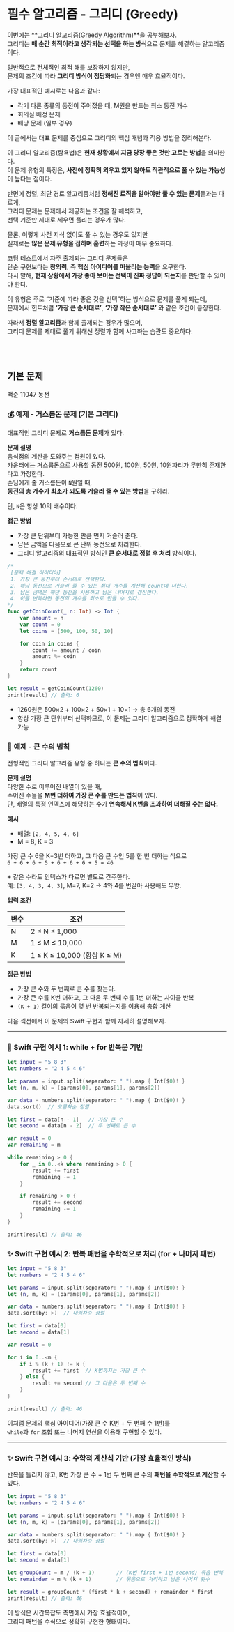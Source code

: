 # 필수 알고리즘 - 그리디 (Greedy)
이번에는 **그리디 알고리즘(Greedy Algorithm)**을 공부해보자.  
그리디는 **매 순간 최적이라고 생각되는 선택을 하는 방식**으로 문제를 해결하는 알고리즘이다.

일반적으로 전체적인 최적 해를 보장하지 않지만,  
문제의 조건에 따라 **그리디 방식이 정당화**되는 경우엔 매우 효율적이다.

가장 대표적인 예시로는 다음과 같다:
- 각기 다른 종류의 동전이 주어졌을 때, M원을 만드는 최소 동전 개수
- 회의실 배정 문제
- 배낭 문제 (일부 경우)

이 글에서는 대표 문제를 중심으로 그리디의 핵심 개념과 적용 방법을 정리해본다.

이 그리디 알고리즘(탐욕법)은 **현재 상황에서 지금 당장 좋은 것만 고르는 방법**을 의미한다.  
이 문제 유형의 특징은, **사전에 정확히 외우고 있지 않아도 직관적으로 풀 수 있는 가능성**이 높다는 점이다.

반면에 정렬, 최단 경로 알고리즘처럼 **정해진 로직을 알아야만 풀 수 있는 문제**들과는 다르게,  
그리디 문제는 문제에서 제공하는 조건을 잘 해석하고,  
선택 기준만 제대로 세우면 풀리는 경우가 많다.

물론, 이렇게 사전 지식 없이도 풀 수 있는 경우도 있지만  
실제로는 **많은 문제 유형을 접하며 훈련**하는 과정이 매우 중요하다.  

코딩 테스트에서 자주 출제되는 그리디 문제들은  
단순 구현보다는 **창의력**, 즉 **핵심 아이디어를 떠올리는 능력**을 요구한다.  
다시 말해, **현재 상황에서 가장 좋아 보이는 선택이 진짜 정답이 되는지**를 판단할 수 있어야 한다.

이 유형은 주로 “기준에 따라 좋은 것을 선택”하는 방식으로 문제를 풀게 되는데,  
문제에서 힌트처럼 **‘가장 큰 순서대로’**, **‘가장 작은 순서대로’** 와 같은 조건이 등장한다.  

따라서 **정렬 알고리즘**과 함께 출제되는 경우가 많으며,  
그리디 문제를 제대로 풀기 위해선 정렬과 함께 사고하는 습관도 중요하다.

<br><br>

## 기본 문제
백준 11047 동전

### 💰 예제 - 거스름돈 문제 (기본 그리디)

대표적인 그리디 문제로 **거스름돈 문제**가 있다.

**문제 설명**  
음식점의 계산을 도와주는 점원이 있다.  
카운터에는 거스름돈으로 사용할 동전 500원, 100원, 50원, 10원짜리가 무한히 존재한다고 가정한다.  
손님에게 줄 거스름돈이 `N`원일 때,  
**동전의 총 개수가 최소가 되도록 거슬러 줄 수 있는 방법**을 구하라.

단, `N`은 항상 10의 배수이다.

**접근 방법**  
- 가장 큰 단위부터 가능한 만큼 먼저 거슬러 준다.
- 남은 금액을 다음으로 큰 단위 동전으로 처리한다.
- 그리디 알고리즘의 대표적인 방식인 **큰 순서대로 정렬 후 처리** 방식이다.

```swift
/*
 [문제 해결 아이디어]
 1. 가장 큰 동전부터 순서대로 선택한다.
 2. 해당 동전으로 거슬러 줄 수 있는 최대 개수를 계산해 count에 더한다.
 3. 남은 금액은 해당 동전을 사용하고 남은 나머지로 갱신한다.
 4. 이를 반복하면 동전의 개수를 최소로 만들 수 있다.
*/
func getCoinCount(_ n: Int) -> Int {
    var amount = n
    var count = 0
    let coins = [500, 100, 50, 10]

    for coin in coins {
        count += amount / coin
        amount %= coin
    }
    return count
}

let result = getCoinCount(1260)
print(result) // 출력: 6
```

- 1260원은 500×2 + 100×2 + 50×1 + 10×1 → 총 6개의 동전
- 항상 가장 큰 단위부터 선택하므로, 이 문제는 그리디 알고리즘으로 정확하게 해결 가능

### 🔢 예제 - 큰 수의 법칙

전형적인 그리디 알고리즘 유형 중 하나는 **큰 수의 법칙**이다.

**문제 설명**  
다양한 수로 이루어진 배열이 있을 때,  
주어진 수들을 **M번 더하여 가장 큰 수를 만드는 법칙**이 있다.  
단, 배열의 특정 인덱스에 해당하는 수가 **연속해서 K번을 초과하여 더해질 수는 없다.**

**예시**  
- 배열: `[2, 4, 5, 4, 6]`
- M = 8, K = 3

가장 큰 수 6을 K=3번 더하고, 그 다음 큰 수인 5를 한 번 더하는 식으로  
`6 + 6 + 6 + 5 + 6 + 6 + 6 + 5 = 46`

※ 같은 수라도 인덱스가 다르면 별도로 간주한다.  
예: `[3, 4, 3, 4, 3]`, M=7, K=2 → 4와 4를 번갈아 사용해도 무방.

**입력 조건**

| 변수 | 조건 |
|------|------|
| N | 2 ≤ N ≤ 1,000 |
| M | 1 ≤ M ≤ 10,000 |
| K | 1 ≤ K ≤ 10,000 (항상 K ≤ M) |

**접근 방법**
- 가장 큰 수와 두 번째로 큰 수를 찾는다.
- 가장 큰 수를 K번 더하고, 그 다음 두 번째 수를 1번 더하는 사이클 반복
- `(K + 1)` 길이의 묶음이 몇 번 반복되는지를 이용해 총합 계산

다음 섹션에서 이 문제의 Swift 구현과 함께 자세히 설명해보자.

---

### 🧠 Swift 구현 예시 1: while + for 반복문 기반

```swift
let input = "5 8 3"
let numbers = "2 4 5 4 6"

let params = input.split(separator: " ").map { Int($0)! }
let (n, m, k) = (params[0], params[1], params[2])

var data = numbers.split(separator: " ").map { Int($0)! }
data.sort()  // 오름차순 정렬

let first = data[n - 1]   // 가장 큰 수
let second = data[n - 2]  // 두 번째로 큰 수

var result = 0
var remaining = m

while remaining > 0 {
    for _ in 0..<k where remaining > 0 {
        result += first
        remaining -= 1
    }

    if remaining > 0 {
        result += second
        remaining -= 1
    }
}

print(result) // 출력: 46
```

### ✨ Swift 구현 예시 2: 반복 패턴을 수학적으로 처리 (for + 나머지 패턴)

```swift
let input = "5 8 3"
let numbers = "2 4 5 4 6"

let params = input.split(separator: " ").map { Int($0)! }
let (n, m, k) = (params[0], params[1], params[2])

var data = numbers.split(separator: " ").map { Int($0)! }
data.sort(by: >)  // 내림차순 정렬

let first = data[0]
let second = data[1]

var result = 0

for i in 0..<m {
    if i % (k + 1) != k {
        result += first  // K번까지는 가장 큰 수
    } else {
        result += second // 그 다음은 두 번째 수
    }
}

print(result) // 출력: 46
```

이처럼 문제의 핵심 아이디어(가장 큰 수 K번 + 두 번째 수 1번)를  
`while`과 `for` 조합 또는 나머지 연산을 이용해 구현할 수 있다.



---

### ✨ Swift 구현 예시 3: 수학적 계산식 기반 (가장 효율적인 방식)

반복을 돌리지 않고, K번 가장 큰 수 + 1번 두 번째 큰 수의 **패턴을 수학적으로 계산**할 수 있다.

```swift
let input = "5 8 3"
let numbers = "2 4 5 4 6"

let params = input.split(separator: " ").map { Int($0)! }
let (n, m, k) = (params[0], params[1], params[2])

var data = numbers.split(separator: " ").map { Int($0)! }
data.sort(by: >)  // 내림차순 정렬

let first = data[0]
let second = data[1]

let groupCount = m / (k + 1)       // (K번 first + 1번 second) 묶음 반복 횟수
let remainder = m % (k + 1)        // 묶음으로 처리하고 남은 나머지 횟수

let result = groupCount * (first * k + second) + remainder * first
print(result) // 출력: 46
```

이 방식은 시간복잡도 측면에서 가장 효율적이며,  
그리디 패턴을 수식으로 정확히 구현한 형태이다.
